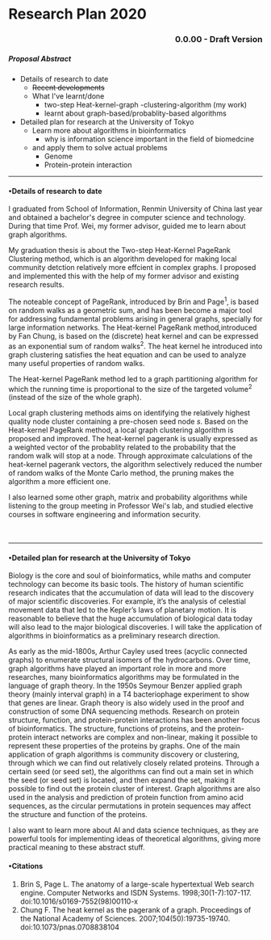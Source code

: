 # Research Plan 2020

### <p align="right">0.0.00 - Draft Version</p>

##### Proposal Abstract
- Details of research to date
	+ <del>Recent developments</del>
	+ What I've learnt/done
		- two-step Heat-kernel-graph -clustering-algorithm (my work)
		- learnt about graph-based/probablity-based algorithms
- Detailed plan for research at the University of Tokyo
	+ Learn more about algorithms in bioinformatics
		- why is information science important in the field of biomedcine
	+ and apply them to solve actual problems
		- Genome
		- Protein-protein interaction

---

#### •Details of research to date 

I graduated from School of Information, Renmin University of China last year
and obtained a bachelor's degree in computer science and technology.
During that time Prof. Wei, my former advisor,
guided me to learn about graph algorithms.

<bullshit content="// Blank left for \'Two Step Heat Kernel PageRank Graph Clustering Algorithm \'" />

My graduation thesis is about the Two-step Heat-Kernel PageRank Clustering method,
which is an algorithm developed for making local community detction relatively more effcient
in complex graphs. I proposed and implemented this with the help of my former advisor
and existing research results.

The noteable concept of PageRank, introduced by Brin and Page<sup>1</sup>, is based on
random walks as a geometric sum, and has been become a major tool for addressing
fundamental problems arising in general graphs,  specially for large information networks.
The Heat-kernel PageRank method,introduced by Fan Chung, is based on the (discrete)
heat kernel and can be expressed as an exponential sum of random walks<sup>2</sup>.
The heat kernel he introduced into graph clustering satisfies the heat equation
and can be used to analyze many useful properties of random walks.

The Heat-kernel PageRank method led to a graph partitioning algorithm for which
the running time is proportional to the size of the targeted volume<sup>2</sup>
(instead of the size of the whole graph).

<bullshit content="Local clustering problem aims to identify a high-quality cluster containing"/>
<bullshit content="the\"selected node s\" in time roughly proportional to the size of the cluster" />
<bullshit content="// Blank for other works like probablity-algorithms" />

Local graph clustering methods aims on identifying the relatively highest quality node cluster
containing a pre-chosen seed node _s_. Based on the Heat-kernel PageRank method,
a local graph clustering algorithm is proposed and improved.
The heat-kernel pagerank is usually expressed as a weighted vector of the probablity
related to the probability that the random walk will stop at a node.
Through approximate calculations of the heat-kernel pagerank vectors, the algorithm
selectively reduced the number of random walks of the Monte Carlo method, the pruning 
makes the algorithm a more efficient one.
<foo  content="<br /><br /><br />" />

I also learned some other graph, matrix and probability algorithms 
while listening to the group meeting in Professor Wei's lab, 
and studied elective courses in software engineering and information security.
<br /><br /><br />

<bullshit /><bullshit /><bullshit /><bullshit /><bullshit />
<bullshit /><bullshit /><bullshit /><bullshit /><bullshit />

---

#### •Detailed plan for research at the University of Tokyo

<?what you expect me to say??????>
<bullshit content="\\n- Learn more about \<.../.../.../...\> algorithms\\n	+ why? they are important.\\n\\n- And apply them to concrate actual works\\n	+ what? Say something about their bright future."/>

Biology is the core and soul of bioinformatics, while maths and computer
technology can become its basic tools. The history of human scientific research indicates that the
accumulation of data will lead to the discovery of major scientific discoveries.
For example, it’s the analysis of celestial movement data that led to the Kepler’s laws of planetary motion. 
It is reasonable to believe that the huge accumulation of biological
data today will also lead to the major biological discoveries.
I will take the application of algorithms in bioinformatics as a
preliminary research direction.

<bullshit>
As early as the mid-1800s, Arthur Cayley used trees (acyclic connected graphs) to
enumerate structural isomers of the hydrocarbons. Over time, graph algorithms have
played an important role in more and more researches, many bioinformatics algorithms
may be formulated in the language of graph theory.
In the 1950s Seymour Benzer applied graph theory (mainly interval graph) in a T4
bacteriophage experiment to show that genes are linear.
Graph theory is also widely used in the proof and construction of some DNA sequencing methods.
Research on protein structure, function, and protein-protein interactions has been
another focus of bioinformatics. The structure, functions of proteins, and the
protein-protein interact networks are complex and non-linear, making it possible to
represent these properties of the proteins by graphs.
One of the main application of graph algorithms is community discovery or
clustering, through which we can find out relatively closely related proteins. Through a
certain seed (or seed set), the algorithms can find out a main set in which the seed (or
seed set) is located, and then expand the set, making it possible to find out the protein
cluster of interest. Graph algorithms are also used in the analysis and prediction of
protein function from amino acid sequences, as the circular permutations in protein
sequences may affect the structure and function of the proteins.</bullshit>
&nbsp;

I also want to learn more about AI and data science techniques,
as they are powerful tools for implementing ideas of theoretical algorithms,
giving more practical meaning to these abstract stuff.



<bullshit /><bullshit /><bullshit /><bullshit /><bullshit />
<bullshit /><bullshit /><bullshit /><bullshit /><bullshit />




#### •Citations

1. Brin S, Page L. The anatomy of a large-scale hypertextual Web search engine. Computer Networks and ISDN Systems. 1998;30(1-7):107-117. doi:10.1016/s0169-7552(98)00110-x
2. Chung F. The heat kernel as the pagerank of a graph. Proceedings of the National Academy of Sciences. 2007;104(50):19735-19740. doi:10.1073/pnas.0708838104